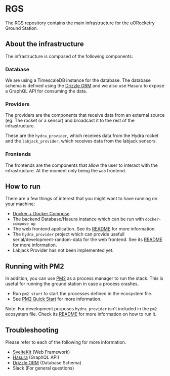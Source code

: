 # RGS

The RGS repository contains the main infrastructure for the uORocketry Ground Station.

## About the infrastructure

The infrastructure is composed of the following components:

### Database

We are using a TimescaleDB instance for the database. The database schema is defined using the [Drizzle ORM](https://orm.drizzle.team) and we also use Hasura to expose a GraphQL API for consuming the data.

### Providers

The providers are the components that receive data from an external source (eg: The rocket or a sensor) and broadcast it to the rest of the infrastructure.

These are the `hydra_provider`, which receives data from the Hydra rocket and the `labjack_provider`, which receives data from the labjack sensors.

### Frontends

The frontends are the components that allow the user to interact with the infrastructure. At the moment only being the `web` frontend.

## How to run

There are a few things of interest that you might want to have running on your machine:

- [Docker + Docker Compose](https://docs.docker.com/get-docker/)
- The backend Database/Hasura instance which can be run with `docker-compose up`
- The web frontend application. See its [README](web/README.md) for more information.
- The `hydra_provider` project which can provide usefull serial/development-random-data for the web frontend. See its [README](hydra_provider/README.md) for more information.
- Labjack Provider has not been implemented yet.

## Running with PM2

In addition, you can use [PM2](https://pm2.keymetrics.io/) as a process manager to run the stack. This is useful for running the ground station in case a process crashes.

- Run `pm2 start` to start the processes defined in the ecosystem file.
- See [PM2 Quick Start](https://pm2.keymetrics.io/docs/usage/quick-start/) for more information.

Note: For development purposes `hydra_provider` isn't included in the `pm2` ecosystem file. Check its [README](hydra_provider/README.md) for more information on how to run it.

## Troubleshooting

Please refer to each of the following for more information.

- [SvelteKit](https://kit.svelte.dev/docs/introduction) (Web Framework)
- [Hasura](https://hasura.io/docs/latest/index/) (GraphQL API)
- [Drizzle ORM](https://orm.drizzle.team/docs/overview) (Database Schema)
- Slack (For general questions)

